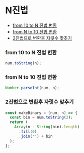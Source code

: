 

# N진법
- [from 10 to N 진법 변환](#from-10-to-n-진법-변환)
- [from N to 10 진법 변환](#from-n-to-10-진법-변환)
- [2진법으로 변환후 자릿수 맞추기](#2진법으로-변환후-자릿수-맞추기)



### from 10 to N 진법 변환

```js
num.toString(n);
```



### from N to 10 진법 변환

```js
Number.parseInt(num, n);
```



### 2진법으로 변환후 자릿수 맞추기

```js
const makeBinary = (num, n) => {
  const bin = num.toString(2);
  return (
    Array(n - String(bin).length)
      .fill(0)
      .join('') + bin
  );
};
```

